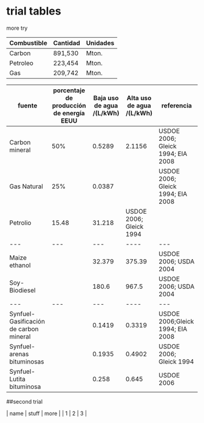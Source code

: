 # trial tables

more try


|  Combustible |  Cantidad |  Unidades |
|---|---|---|
| Carbon  | 891,530  |  Mton. |
| Petroleo  | 223,454  |  Mton. |
| Gas  |  209,742 | Mton.  |



| fuente | porcentaje de producción de energía EEUU |Baja uso de agua /(L/kWh) | Alta uso de agua /(L/kWh) | referencia |
|---|---|---|----|---|
| Carbon mineral | 50%  | 0.5289 | 2.1156 | USDOE 2006; Gleick 1994; EIA 2008 | 
| Gas Natural | 25% | 0.0387 | | USDOE 2006; Gleick 1994; EIA 2008 |
| Petrolio  | 15.48 | 31.218 | USDOE 2006; Gleick 1994 |
|---|---|---|----|---|
| Maize ethanol |  | 32.379 | 375.39 | USDOE 2006; USDA 2004|
| Soy-Biodiesel |  |  180.6 | 967.5 | USDOE 2006; USDA 2004|
|---|---|---|----|---|
| Synfuel- Gasificación de carbon mineral | | 0.1419 | 0.3319 | USDOE 2006;Gleick 1994; EIA 2008 |
| Synfuel-arenas bituminosas | | 0.1935 |  0.4902 | USDOE 2006; Gleick 1994| 
| Synfuel- Lutita bituminosa | | 0.258 | 0.645 | USDOE 2006 |


##second trial 

| name |  stuff | more |
| 1 | 2 | 3 |
